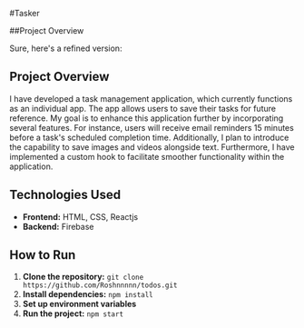 <!-- # React + Vite

This template provides a minimal setup to get React working in Vite with HMR and some ESLint rules.

Currently, two official plugins are available:

- [@vitejs/plugin-react](https://github.com/vitejs/vite-plugin-react/blob/main/packages/plugin-react/README.md) uses [Babel](https://babeljs.io/) for Fast Refresh
- [@vitejs/plugin-react-swc](https://github.com/vitejs/vite-plugin-react-swc) uses [SWC](https://swc.rs/) for Fast Refresh -->

#Tasker

##Project Overview

Sure, here's a refined version:

## Project Overview

I have developed a task management application, which currently functions as an individual app. The app allows users to save their tasks for future reference. My goal is to enhance this application further by incorporating several features. For instance, users will receive email reminders 15 minutes before a task's scheduled completion time. Additionally, I plan to introduce the capability to save images and videos alongside text. Furthermore, I have implemented a custom hook to facilitate smoother functionality within the application.

## Technologies Used

- **Frontend:** HTML, CSS, Reactjs
- **Backend:** Firebase

## How to Run

1. **Clone the repository:** `git clone https://github.com/Roshnnnnn/todos.git`
2. **Install dependencies:** `npm install`
3. **Set up environment variables**
4. **Run the project:** `npm start`
